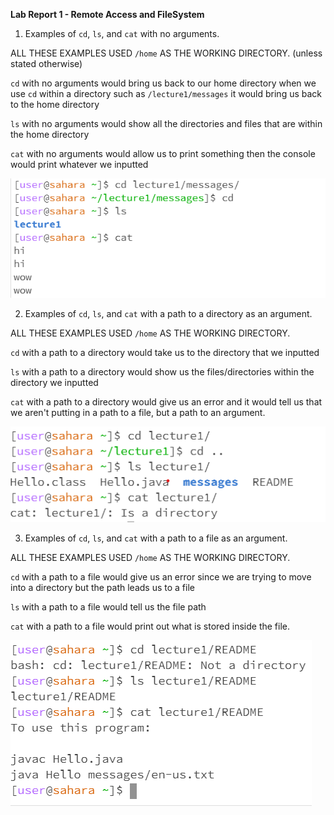 **Lab Report 1 - Remote Access and FileSystem**

 1. Examples of `cd`, `ls`, and `cat` with no arguments.

ALL THESE EXAMPLES USED `/home` AS THE WORKING DIRECTORY.
(unless stated otherwise)
   
`cd` with no arguments would bring us back to our home directory
when we use `cd` within a directory such as `/lecture1/messages` it would bring us back to the home directory
   
`ls` with no arguments would show all the directories and files that are within the home directory

`cat` with no arguments would allow us to print something then the console would print whatever we inputted

![Image](Question_1.png)

 2. Examples of `cd`, `ls`, and `cat` with a path to a directory as an argument.

ALL THESE EXAMPLES USED `/home` AS THE WORKING DIRECTORY.

`cd` with a path to a directory would take us to the directory that we inputted

`ls` with a path to a directory would show us the files/directories within the directory we inputted

`cat` with a path to a directory would give us an error and it would tell us that we aren't putting in a path to a file, but a path to an argument.

![Image](Q2.png)

 3. Examples of `cd`, `ls`, and `cat` with a path to a file as an argument.

ALL THESE EXAMPLES USED `/home` AS THE WORKING DIRECTORY.

`cd` with a path to a file would give us an error since we are trying to move into a directory but the path leads us to a file

`ls` with a path to a file would tell us the file path

`cat` with a path to a file would print out what is stored inside the file.

![Image](Q3.png)



